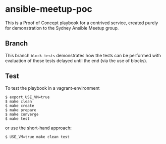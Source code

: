 # ansible-meetup-poc

This is a Proof of Concept playbook for a contrived service, created purely for demonstration to the Sydney Ansible Meetup group.

## Branch

This branch ```block-tests``` demonstrates how the tests can be performed with evaluation of those tests delayed until the end (via the use of blocks).

## Test

To test the playbook in a vagrant-environment

```
$ export USE_VM=true
$ make clean 
$ make create
$ make prepare
$ make converge
$ make test
```

or use the short-hand approach:

```
$ USE_VM=true make clean test
```

